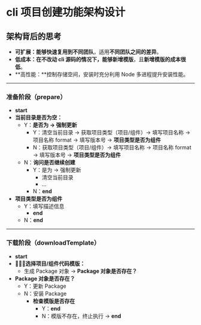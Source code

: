 # cli 项目创建功能架构设计

## 架构背后的思考

- **可扩展：**能够快速复用到**不同团队**，适用**不同团队之间的差异**。
- **低成本：**在不改动 cli 源码的情况下，能够**新增模版**，且**新增模版的成本很低**。
- **高性能：**控制存储空间，安装时充分利用 Node 多进程提升安装性能。

---

### 准备阶段（prepare）

- **start**
- **当前目录是否为空：**
  - Y：**是否为 -> 强制更新**
    - Y：清空当前目录 -> 获取项目类型（项目/组件）-> 填写项目名称 -> 项目名称 format -> 填写版本号 -> **项目类型是否为组件**
    - N：获取项目类型（项目/组件）-> 填写项目名称 -> 项目名称 format -> 填写版本号 -> **项目类型是否为组件**
  - N：**询问是否继续创建**
    - Y：是为 -> 强制更新
      - 清空当前目录
      - ...
    - N：**end**
- **项目类型是否为组件**
  - Y：填写描述信息
    - **end**
  - N：**end**

---

### 下载阶段（downloadTemplate）

- **start**
- **选择项目/组件代码模版：**
  - 生成 Package 对象 -> **Package 对象是否存在？**
- **Package 对象是否存在？**
  - Y：更新 Package
  - N：安装 Package
    - **检查模版是否存在**
      - Y：**end**
      - N：模版不存在，终止执行 -> **end**
